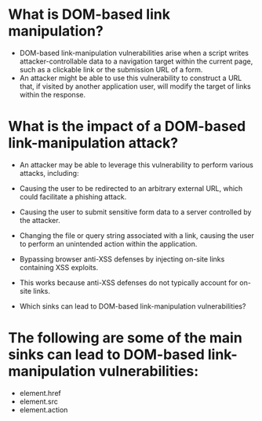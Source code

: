 # What is DOM-based link manipulation?
- DOM-based link-manipulation vulnerabilities arise when a script writes attacker-controllable data to a navigation target within the current page, such as a clickable link or the submission URL of a form. 
- An attacker might be able to use this vulnerability to construct a URL that, if visited by another application user, will modify the target of links within the response.

# What is the impact of a DOM-based link-manipulation attack?
- An attacker may be able to leverage this vulnerability to perform various attacks, including:

- Causing the user to be redirected to an arbitrary external URL, which could facilitate a phishing attack.
- Causing the user to submit sensitive form data to a server controlled by the attacker.
- Changing the file or query string associated with a link, causing the user to perform an unintended action within the application.
- Bypassing browser anti-XSS defenses by injecting on-site links containing XSS exploits. 
- This works because anti-XSS defenses do not typically account for on-site links.
- Which sinks can lead to DOM-based link-manipulation vulnerabilities?

# The following are some of the main sinks can lead to DOM-based link-manipulation vulnerabilities:

- element.href
- element.src
- element.action